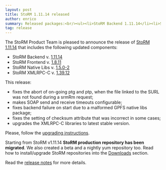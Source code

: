```yaml
---
layout: post
title: StoRM 1.11.14 released
author: enrico
summary: Released packages:<br/><ul><li>StoRM Backend 1.11.14</li><li>StoRM Frontend 1.8.11</li><li>StoRM GridFTP 1.2.1</li><li>StoRM Native Libs 1.5.0-2</li><li>StoRM XMLRPC-C 1.39.12</li></ul>
tag: release
---
```


The StoRM Product Team is pleased to announce the release of
[StoRM 1.11.14][release-notes] that includes the following updated components:

* StoRM Backend v. [1.11.14][backend-rn]
* StoRM Frontend v. [1.8.11][frontend-rn]
* StoRM Native Libs v. [1.5.0-2][native-rn]
* StoRM XMLRPC-C v. [1.39.12][xmlrpc-rn]

This release:

* fixes the abort of on-going ptg and ptp, when the file linked to the SURL was not found during a srmRm request;
* makes SOAP send and receive timeouts configurable;
* fixes backend failure on start due to a malformed GPFS native libs package;
* fixes the setting of checksum attribute that was incorrect in some cases;
* upgrades the XMLRPC-C libraries to latest stable version.

Please, follow the [upgrading instructions][upgrading-instructions].

Starting from StoRM v1.11.14 **StoRM production repository has been migrated**. We also created a beta and a nightly yum repository too.
Read how to install/upgrade StoRM repositories into the [Downloads][downloads-page] section.

Read the [release notes][release-notes] for more details.

[backend-rn]: {{site.baseurl}}/release-notes/storm-backend-server/1.11.14/
[frontend-rn]: {{site.baseurl}}/release-notes/storm-frontend-server/1.8.11/
[native-rn]: {{site.baseurl}}/release-notes/storm-native-libs/1.0.5-2/
[xmlrpc-rn]: {{site.baseurl}}/release-notes/storm-xmlrpc-c/1.39.12/

[release-notes]: {{site.baseurl}}/release-notes/StoRM-v1.11.14.html
[download-page]: {{site.baseurl}}/download.html
[storm-sysadmin-guide]: {{site.baseurl}}/documentation/sysadmin-guide/1.11.14

[upgrading-instructions]: {{site.baseurl}}/documentation/sysadmin-guide/1.11.14/#upgrading
[umd-repos]: {{site.baseurl}}/documentation/sysadmin-guide/1.11.14/#umdrepos
[downloads-page]: {{site.baseurl}}/download.html#stable-releases
